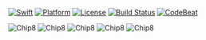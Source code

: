 [![Swift][swift-badge]][swift-url]
[![Platform][platform-badge]][platform-url]
[![License][mit-badge]][mit-url]
[![Build Status][build-status-badge]][build-status-url]
[![CodeBeat][codebeat-badge]][codebeat-url]

![Chip8](https://user-images.githubusercontent.com/1591321/111880352-fc7c0880-8978-11eb-8002-354634ed84a5.png)
![Chip8](https://user-images.githubusercontent.com/1591321/111880560-3ac5f780-897a-11eb-9418-5cbddbfe9bbb.png)
![Chip8](https://user-images.githubusercontent.com/1591321/111880564-3c8fbb00-897a-11eb-979f-307919f9f0be.png)
![Chip8](https://user-images.githubusercontent.com/1591321/111880565-3dc0e800-897a-11eb-9c1e-800c4b402811.png)
![Chip8](https://user-images.githubusercontent.com/1591321/111880566-3e597e80-897a-11eb-89ca-b89b3d8a33e2.png)




[swift-badge]: https://img.shields.io/badge/swift-5.3-F05138.svg "Swift 5.3"
[swift-url]: https://swift.org
[platform-badge]: https://badgen.net/badge/platform/ios,macos?list=|
[platform-url]: https://swift.org
[mit-badge]: https://img.shields.io/badge/License-MIT-blue.svg?style=flat
[mit-url]: https://tldrlegal.com/license/mit-license
[build-status-badge]: https://travis-ci.com/carlos21/SwiftChip8.svg?branch=master
[build-status-url]: https://travis-ci.com/carlos21/SwiftChip
[codebeat-badge]: https://codebeat.co/badges/3855d468-22b9-4f3c-93f2-2bbb308d1813
[codebeat-url]: https://codebeat.co/projects/github-com-carlos21-swiftchip8-master
[linkedin-badge]: https://img.shields.io/badge/LinkedIn-0077B5?style=for-the-badge&logo=linkedin&logoColor=white
[linkedin-url]: https://www.linkedin.com/in/carlos-duclos-caballero-5b1aa520/
